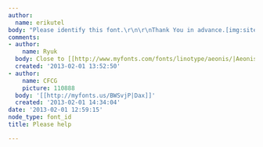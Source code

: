 ```yaml
---
author:
  name: erikutel
body: "Please identify this font.\r\n\r\nThank You in advance.[img:sites/default/files/old-images/Logo_4204.jpg]"
comments:
- author:
    name: Ryuk
  body: Close to [[http://www.myfonts.com/fonts/linotype/aeonis/|Aeonis]].
  created: '2013-02-01 13:52:50'
- author:
    name: CFCG
    picture: 110888
  body: '[[http://myfonts.us/BWSvjP|Dax]]'
  created: '2013-02-01 14:34:04'
date: '2013-02-01 12:59:15'
node_type: font_id
title: Please help

---
```

